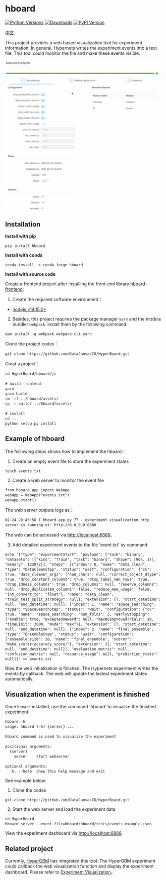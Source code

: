 # hboard

[![Python Versions](https://img.shields.io/pypi/pyversions/hboard.svg)](https://pypi.org/project/hboard)
[![Downloads](https://pepy.tech/badge/hboard)](https://pepy.tech/project/hboard)
[![PyPI Version](https://img.shields.io/pypi/v/hboard.svg)](https://pypi.org/project/hboard)

[中文](README_zh_CN.md)

This project provides a web based visualization tool for experiment information. In general, Hypernets writes the experiment events into a text file. This tool could monitor the file and make these events visible.

![](../docs/images/experiment_process.gif)

## Installation

**Install with pip**
```shell
pip install hboard
```

**Install with conda**
```shell
conda install -c conda-forge hboard
```

**Install with source code**

Create a frontend project after installing the front-end library [hboard-frontend](../hboard-frontend):

1. Create the required software environment：

- [nodejs v14.15.0+](https://nodejs.org/en/)

2. Besides, this project requires the package manager ``yarn`` and the module bundler ``webpack``. Install them by the following command:

```
npm install -g webpack webpack-cli yarn
```

Clone the project codes：
```shell
git clone https://github.com/DataCanvasIO/HyperBoard.git
```

Creat a project：
```shell
cd HyperBoard/hboard/js

# build frontend
yarn
yarn build
rm -rf ../hboard/assets/
cp -r build/ ../hboard/assets/

# install 
cd ..
python setup.py install
```

## Example of hboard 

The folllowing steps shows how to implement the hboard：
1. Create an empty event file to store the experiment states
```shell
touch events.txt
```

2. Create a web server to monitor the event file
```
from hboard.app import WebApp
webapp = WebApp("events.txt")
webapp.start()
```
The web server outputs logs as：
```shell
02-24 20:45:58 I hboard.app.py 77 - experiment visualization http server is running at: http://0.0.0.0:8888
```
The web can be accessed via [http://localhost:8888](http://localhost:8888)。

3. Add detailed experiment events to the file 'event.txt' by command:

```shell
echo '{"type": "experimentStart", "payload": {"task": "binary", "datasets": [{"kind": "Train", "task": "binary", "shape": [904, 17], "memory": 123072}], "steps": [{"index": 0, "name": "data_clean", "type": "DataCleanStep", "status": "wait", "configuration": {"cv": true, "data_cleaner_args": {"nan_chars": null, "correct_object_dtype": true, "drop_constant_columns": true, "drop_label_nan_rows": true, "drop_idness_columns": true, "drop_columns": null, "reserve_columns": null, "drop_duplicated_columns": false, "reduce_mem_usage": false, "int_convert_to": "float"}, "name": "data_clean", "train_test_split_strategy": null}, "extension": {}, "start_datetime": null, "end_datetime": null}, {"index": 1, "name": "space_searching", "type": "SpaceSearchStep", "status": "wait", "configuration": {"cv": true, "name": "space_searching", "num_folds": 3, "earlyStopping": {"enable": true, "exceptedReward": null, "maxNoImprovedTrials": 10, "timeLimit": 3600, "mode": "max"}}, "extension": {}, "start_datetime": null, "end_datetime": null}, {"index": 2, "name": "final_ensemble", "type": "EnsembleStep", "status": "wait", "configuration": {"ensemble_size": 20, "name": "final_ensemble", "scorer": "make_scorer(accuracy_score)"}, "extension": {}, "start_datetime": null, "end_datetime": null}], "evaluation_metric": null, "confusion_matrix": null, "resource_usage": null, "prediction_stats": null}}' >> events.txt
```

Now the web initialization is finished. The Hypernets experiment writes the events by callback. The web will update the lastest experiment states automatically.

## Visualization when the experiment is finished 

Once `hboard` installed, use the command 'hboard' to visualize the finished experiment.

```shell
hboard -h
usage: hboard [-h] {server} ...

hboard command is used to visualize the experiment

positional arguments:
  {server}
    server    start webserver

optional arguments:
  -h, --help  show this help message and exit
```

 See example below:
1. Clone the codes
```shell
git clone https://github.com/DataCanvasIO/HyperBoard.git
```
2. Start the web server and load the experiment data
```shell
cd HyperBoard
hboard server --event-file=hboard/hboard/tests/events_example.json
```
View the experiment dashboard via [http://localhost:8888](http://localhost:8888).

## Related project

Currently, [HyperGBM](https://github.com/DataCanvasIO/HyperGBM) has integrated this tool. The HyperGBM experiment could callback the web visualization function and display the experiment dashboard. Please refer to [Experiment Visualization](https://hypergbm.readthedocs.io/en/latest/example_basic.html#hyperboard)。
